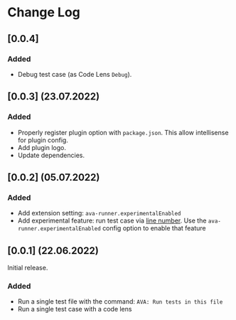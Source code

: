 # Change Log
## [0.0.4]
### Added
- Debug test case (as Code Lens `Debug`).

## [0.0.3] (23.07.2022)
### Added
- Properly register plugin option with `package.json`. This allow intellisense for plugin config.
- Add plugin logo.
- Update dependencies.

## [0.0.2] (05.07.2022)
### Added
- Add extension setting: `ava-runner.experimentalEnabled`
- Add experimental feature: run test case via [line number](https://github.com/avajs/ava/blob/main/docs/05-command-line.md#running-tests-at-specific-line-numbers). Use the `ava-runner.experimentalEnabled` config option to enable that feature

## [0.0.1] (22.06.2022)

Initial release.
### Added

- Run a single test file with the command: `AVA: Run tests in this file`
- Run a single test case with a code lens